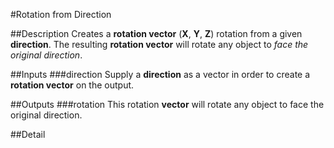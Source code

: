 #Rotation from Direction

##Description
Creates a **rotation vector** (**X**, **Y**, **Z**) rotation from a given **direction**.
The resulting **rotation vector** will rotate any object to _face the original 
direction_.

##Inputs
###direction
Supply a **direction** as a vector in order to create a **rotation vector** on the output. 

##Outputs
###rotation
This rotation **vector** will rotate any object to face the original direction.

##Detail

